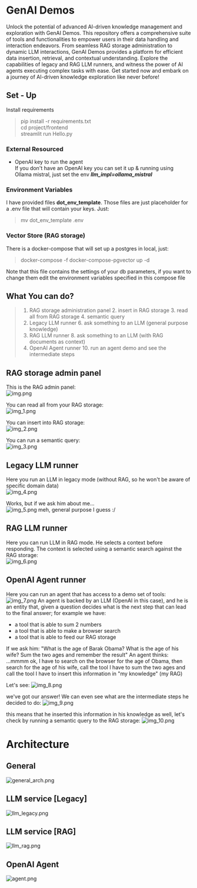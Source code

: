 # GenAI Demos

Unlock the potential of advanced AI-driven knowledge management and exploration
with GenAI Demos. This repository offers a comprehensive suite of tools and 
functionalities to empower users in their data handling and interaction endeavors.
From seamless RAG storage administration to dynamic LLM interactions, GenAI
Demos provides a platform for efficient data insertion, retrieval, and contextual
understanding. Explore the capabilities of legacy and RAG LLM runners, and witness
the power of AI agents executing complex tasks with ease. Get started 
now and embark on a journey of AI-driven knowledge exploration like never before!

## Set - Up
Install requirements
> pip install -r requirements.txt  
> cd project/frontend  
> streamlit run Hello.py

### External Resourced
- OpenAI key to run the agent  
If you don't have an OpenAI key you can set it up & running using Ollama mistral, just set the env _**llm_impl=ollama_mistral**_

### Environment Variables
I have provided files **dot_env_template**. Those files are just placeholder for a .env file that will contain your keys. Just:
> mv dot_env_template .env

### Vector Store (RAG storage)
There is a docker-compose that will set up a postgres in local, just:
> docker-compose -f docker-compose-pgvector up -d   

Note that this file contains the settings of your db parameters, if you want to change them edit the environment variables specified in 
this compose file

## What You can do?
> 1. RAG storage administration panel
>    2. insert in RAG storage
>    3. read all from RAG storage
>    4. semantic query 
> 5. Legacy LLM runner
>    6. ask something to an LLM (general purpose knowledge)
> 7. RAG LLM runner
>    8. ask something to an LLM (with RAG documents as context)
> 9. OpenAI Agent runner
>    10. run an agent demo and see the intermediate steps

## RAG storage admin panel
This is the RAG admin panel:  
![img.png](res/images/img.png)

You can read all from your RAG storage:  
![img_1.png](res/images/img_1.png)

You can insert into RAG storage:  
![img_2.png](res/images/img_2.png)

You can run a semantic query:  
![img_3.png](res/images/img_3.png)

## Legacy LLM runner
Here you run an LLM in legacy mode (without RAG, so he won't be aware of specific domain data)  
![img_4.png](res/images/img_4.png)

Works, but if we ask him about me...  
![img_5.png](res/images/img_5.png)
meh, general purpose I guess :/  

## RAG LLM runner
Here you can run LLM in RAG mode. He selects a context before responding. 
The context is selected using a semantic search against the RAG storage:  
![img_6.png](res/images/img_6.png)

## OpenAI Agent runner
Here you can run an agent that has access to a demo set of tools:
![img_7.png](res/images/img_7.png)
An agent is backed by an LLM (OpenAI in this case), and he is an entity that, given a question
decides what is the next step that can lead to the final answer;
for example we have:
- a tool that is able to sum 2 numbers
- a tool that is able to make a browser search
- a tool that is able to feed our RAG storage

If we ask him: "What is the age of Barak Obama? What is the age of his wife? Sum the two ages and remember the result"
An agent thinks:
...mmmm ok, I have to search on the browser for the age of Obama, then search for the age of his wife, call the tool I have to 
sum the two ages and call the tool I have to insert this information in "my knowledge" (my RAG)

Let's see:
![img_8.png](res/images/img_8.png)

we've got our answer! We can even see what are the intermediate steps he decided to do:
![img_9.png](res/images/img_9.png)

this means that he inserted this information in his knowledge as well, let's check by running a semantic query to the RAG storage:
![img_10.png](res/images/img_10.png)

# Architecture
## General
![general_arch.png](res/images/general_arch.png)
## LLM service [Legacy]
![llm_legacy.png](res/images/llm_legacy.png)
## LLM service [RAG]
![llm_rag.png](res/images/llm_rag.png)
## OpenAI Agent
![agent.png](res/images/agent.png)